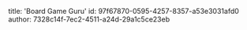 title: 'Board Game Guru'
id: 97f67870-0595-4257-8357-a53e3031afd0
author: 7328c14f-7ec2-4511-a24d-29a1c5ce23eb

